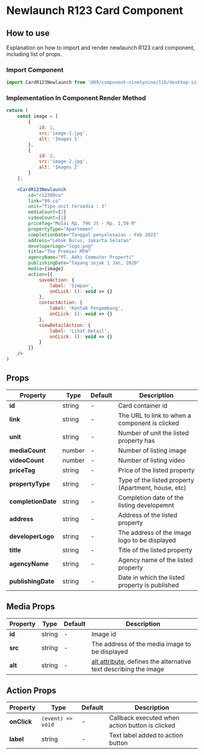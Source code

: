 # Newlaunch R123 Card Component

## How to use
Explanation on how to import and render newlaunch R123 card component, including list of props.

### Import Component

```jsx
import CardR123Newlaunch from '@99/component-ninetynine/lib/desktop-site/organisms/card-r123-newlaunch/CardR123Newlaunch.component'
```

### Implementation In Component Render Method
```jsx
return (
    const image = [
        {
            id: 1,
            src:'image-1.jpg',
            alt: 'Images 1'
        },
        {
            id: 2,
            src:'image-2.jpg',
            alt: 'Images 2'
        }
    ];

    <CardR123Newlaunch
        id="r12399co"
        link="99.co"
        unit="Tipe unit tersedia : 3"
        mediaCount={2}
        videoCount={1}
        priceTag="Mulai Rp. 796 Jt - Rp. 1,59 M"
        propertyType="Apartemen"
        completionDate="Tanggal penyelesaian : Feb 2023"
        address="Lebak Bulus, Jakarta Selatan"
        developerLogo="logo.png"
        title="The Premier MTH"
        agencyName="PT. Adhi Commuter Properti"
        publishingDate="Tayang sejak 1 Jan, 2020"
        media={image}
        action={{
            saveAction: {
                label: 'Simpan',
                onCLick: (): void => {}
            },
            contactAction: {
                label: 'Kontak Pengembang',
                onCLick: (): void => {}
            },
            viewDetailAction: {
                label: 'Lihat Detail',
                onCLick: (): void => {}
            }
        }}
    />
)
```
## Props

| Property | Type | Default | Description |
|-------|-----------|---------|-----------|
|**id**|string|-|Card container id|
|**link**|string|-|The URL to link to when a component is clicked|
|**unit**|string|-|Number of unit the listed property has|
|**mediaCount**|number|-|Number of listing image|
|**videoCount**|number|-|Number of listing video|
|**priceTag**|string|-|Price of the listed property|
|**propertyType**|string|-|Type of the listed property (Apartment, house, etc)|
|**completionDate**|string|-|Completion date of the listing developemnt|
|**address**|string|-|Address of the listed property|
|**developerLogo**|string|-|The address of the image logo to be displayed|
|**title**|string|-|Title of the listed property|
|**agencyName**|string|-|Agency name of the listed property|
|**publishingDate**|string|-|Date in which the listed property is published|


## Media Props

| Property | Type | Default | Description |
|-------|-----------|---------|-----------|
|**id**|string|-|Image id|
|**src**|string|-|The address of the media image to be displayed|
|**alt**|string|-|[alt attribute](https://developer.mozilla.org/en-US/docs/Web/HTML/Element/img), defines the alternative text describing the image|


## Action Props

| Property | Type | Default | Description |
|-------|-----------|---------|-----------|
|**onClick**|`(event) => void`|-|Callback executed when action button is clicked|
|**label**|string|-|Text label added to action button|